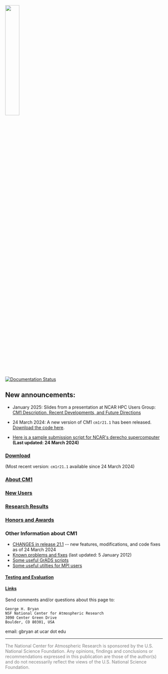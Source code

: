 <img src="https://www2.mmm.ucar.edu/people/bryan/cm1/NSF-NCAR_Lockup-UCAR-Dark_102523.png" width="30%"/>

[![Documentation Status](https://readthedocs.org/projects/cm1/badge/?version=latest)](https://cm1.readthedocs.io/en/latest/?badge=latest)

## New announcements:
* January 2025: Slides from a presentation at NCAR HPC Users Group: [CM1 Description, Recent Developments, and Future Directions](https://www2.mmm.ucar.edu/people/bryan/cm1/CM1_NHUG_Slides_Jan2025.pdf)

* 24 March 2024:  A new version of CM1 `cm1r21.1` has been released.  [Download the code here](releases).    

* [Here is a sample submission script for NCAR's derecho supercomputer](utils/cm1run_derecho)  **(Last updated:  24 March 2024)**

### [Download](docs/releases.md)

  (Most recent version:  `cm1r21.1` available since 24 March 2024)

### [About CM1](docs/about.md)

### [New Users](docs/new_users.md)

### [Research Results](docs/research_results.md)

### [Honors and Awards](docs/honors_and_awards.md)

### Other Information about CM1

- [CHANGES in release 21.1](docs/CHANGES) -- new features, modifications, and code fixes as of 24 March 2024
- [Known problems and fixes](docs/known_problems.md) (last updated:  5 January 2012)
- [Some useful GrADS scripts](docs/grads.md)
- [Some useful utilties for MPI users](docs/utils.md)


#### [Testing and Evaluation](docs/testing_and_evaluation.md)

#### [Links](docs/links.md)

Send comments and/or questions about this page to:

```
George H. Bryan
NSF National Center for Atmospheric Research
3090 Center Green Drive
Boulder, CO 80301, USA
```
email: gbryan at ucar dot edu
<hr>
<font color="gray">
The National Center for Atmospheric Research is sponsored by the U.S. National Science Foundation. Any opinions, findings and conclusions or recommendations expressed in this publication are those of the author(s) and do not necessarily reflect the views of the U.S. National Science Foundation.
</font>
